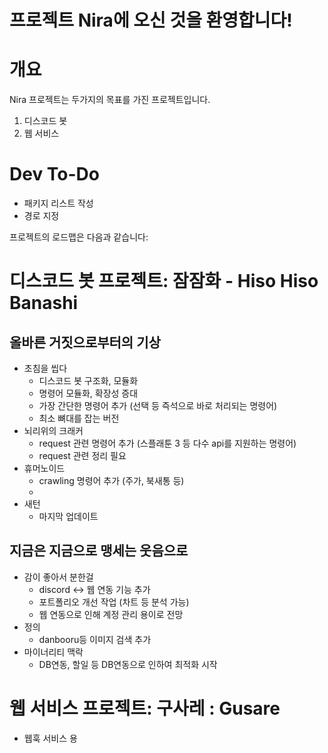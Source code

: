 # 프로젝트 Nira에 오신 것을 환영합니다!
# 개요
Nira 프로젝트는 두가지의 목표를 가진 프로젝트입니다.
1. 디스코드 봇
2. 웹 서비스

# Dev To-Do
- 패키지 리스트 작성
- 경로 지정

프로젝트의 로드맵은 다음과 같습니다:
# 디스코드 봇 프로젝트: 잠잠화 - Hiso Hiso Banashi
## 올바른 거짓으로부터의 기상
- 초침을 씹다
    - 디스코드 봇 구조화, 모듈화
    - 명령어 모듈화, 확장성 증대
    - 가장 간단한 명령어 추가 (선택 등 즉석으로 바로 처리되는 명령어)
    - 최소 뼈대를 잡는 버전
- 뇌리위의 크래커
    - request 관련 명령어 추가 (스플래툰 3 등 다수 api를 지원하는 명령어)
    - request 관련 정리 필요
- 휴머노이드
    - crawling 명령어 추가 (주가, 북새통 등)
    - 
- 새턴
    - 마지막 업데이트
## 지금은 지금으로 맹세는 웃음으로
- 감이 좋아서 분한걸
    - discord <-> 웹 연동 기능 추가
    - 포트폴리오 개선 작업 (차트 등 분석 가능)
    - 웹 연동으로 인해 계정 관리 용이로 전망
- 정의
    - danbooru등 이미지 검색 추가
- 마이너리티 맥락
    - DB연동, 할일 등 DB연동으로 인하여 최적화 시작

# 웹 서비스 프로젝트: 구사레 : Gusare
- 웹훅 서비스 용